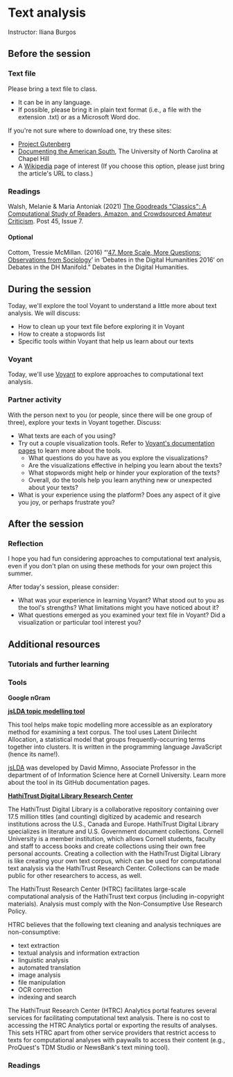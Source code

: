 # Text analysis
Instructor: Iliana Burgos

## Before the session

### Text file

Please bring a text file to class. 
* It can be in any language. 
* If possible, please bring it in plain text format (i.e., a file with the extension .txt) or as a Microsoft Word doc. 

If you're not sure where to download one, try these sites:

* [Project Gutenberg](https://www.gutenberg.org/)
* [Documenting the American South](https://docsouth.unc.edu/docsouthdata/), The University of North Carolina at Chapel Hill
* A [Wikipedia](https://www.wikipedia.org) page of interest (If you choose this option, please just bring the article's URL to class.)


### Readings

Walsh, Melanie & Maria Antoniak (2021) [The Goodreads "Classics": A Computational Study of Readers, Amazon, and Crowdsourced Amateur Criticism](https://post45.org/2021/04/the-goodreads-classics-a-computational-study-of-readers-amazon-and-crowdsourced-amateur-criticism/). Post 45, Issue 7.

#### Optional

Cottom, Tressie McMillan. (2016) “‘[47. More Scale, More Questions: Observations from Sociology](https://dhdebates.gc.cuny.edu/read/untitled/section/55e48b34-543a-41f7-97c9-8c8643bf8844#ch47)’ in ‘Debates in the Digital Humanities 2016’ on Debates in the DH Manifold.” Debates in the Digital Humanities. 

## During the session

Today, we'll explore the tool Voyant to understand a little more about text analysis. We will discuss:
* How to clean up your text file before exploring it in Voyant
* How to create a stopwords list
* Specific tools within Voyant that help us learn about our texts

### Voyant
Today, we'll use [Voyant](https://voyant-tools.org) to explore approaches to computational text analysis.

### Partner activity
With the person next to you (or people, since there will be one group of three), explore your texts in Voyant together. Discuss:
* What texts are each of you using?
* Try out a couple visualization tools. Refer to [Voyant's documentation pages](https://voyant-tools.org/docs/#!/guide/start) to learn more about the tools.
  * What questions do you have as you explore the visualizations?
  * Are the visualizations effective in helping you learn about the texts?
  * What stopwords might help or hinder your exploration of the texts?
  * Overall, do the tools help you learn anything new or unexpected about your texts?
* What is your experience using the platform? Does any aspect of it give you joy, or perhaps frustrate you?

## After the session

### Reflection
I hope you had fun considering approaches to computational text analysis, even if you don't plan on using these methods for your own project this summer. 

After today's session, please consider:
* What was your experience in learning Voyant? What stood out to you as the tool's strengths? What limitations might you have noticed about it?
* What questions emerged as you examined your text file in Voyant? Did a visualization or particular tool interest you?


## Additional resources

### Tutorials and further learning

### Tools

<b> Google nGram  </b>

<b> [jsLDA topic modelling tool](https://mimno.infosci.cornell.edu/jsLDA/jslda.html) </b>

This tool helps make topic modelling more accessible as an exploratory method for examining a text corpus. The tool uses Latent Dirilecht Allocation, a statistical model that groups frequently-occurring terms together into clusters. It is written in the programming language JavaScript (hence its name!). 

[jsLDA](https://github.com/mimno/jsLDA) was developed by David Mimno, Associate Professor in the department of of Information Science here at Cornell University. Learn more about the tool in its GitHub documentation pages.

<b> [HathiTrust Digital Library Research Center](https://analytics.hathitrust.org) </b>

The HathiTrust Digital Library is a collaborative repository containing over 17.5 million titles (and counting) digitized by academic and research institutions across the U.S., Canada and Europe. HathiTrust Digital Library specializes in literature and U.S. Government document collections. Cornell University is a member institution, which allows Cornell students, faculty and staff to access books and create collections using their own free personal accounts. Creating a collection with the HathiTrust Digital Library is like creating your own text corpus, which can be used for computational text analysis via the HathiTrust Research Center. Collections can be made public for other researchers to access, as well. 

The HathiTrust Research Center (HTRC) facilitates large-scale computational analysis of the HathiTrust text corpus (including in-copyright materials). Analysis must comply with the Non-Consumptive Use Research Policy.  

HTRC believes that the following text cleaning and analysis techniques are non-consumptive:

* text extraction
* textual analysis and information extraction
* linguistic analysis
* automated translation
* image analysis
* file manipulation
* OCR correction
* indexing and search

The HathiTrust Research Center (HTRC) Analytics portal features several services for facilitating computational text analysis. There is no cost to accessing the HTRC Analytics portal or exporting the results of analyses. This sets HTRC apart from other service providers that restrict access to texts for computational analyses with paywalls to access their content (e.g., ProQuest's TDM Studio or NewsBank's text mining tool). 


### Readings


